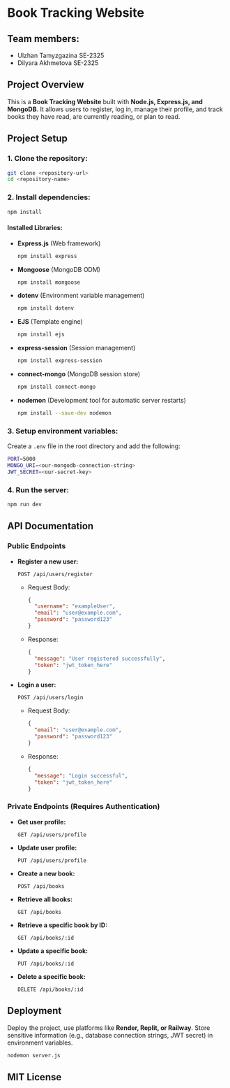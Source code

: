 # Book Tracking Website

## Team members:
- Ulzhan Tamyzgazina SE-2325
- Dilyara Akhmetova SE-2325

## Project Overview
This is a **Book Tracking Website** built with **Node.js, Express.js, and MongoDB**. It allows users to register, log in, manage their profile, and track books they have read, are currently reading, or plan to read.

## Project Setup

### 1. Clone the repository:
```bash
git clone <repository-url>
cd <repository-name>
```

### 2. Install dependencies:
```bash
npm install
```

#### Installed Libraries:
- **Express.js** (Web framework)
  ```bash
  npm install express
  ```
- **Mongoose** (MongoDB ODM)
  ```bash
  npm install mongoose
  ```
- **dotenv** (Environment variable management)
  ```bash
  npm install dotenv
  ```
- **EJS** (Template engine)
  ```bash
  npm install ejs
  ```
- **express-session** (Session management)
  ```bash
  npm install express-session
  ```
- **connect-mongo** (MongoDB session store)
  ```bash
  npm install connect-mongo
  ```
- **nodemon** (Development tool for automatic server restarts)
  ```bash
  npm install --save-dev nodemon
  ```

### 3. Setup environment variables:
Create a `.env` file in the root directory and add the following:
```bash
PORT=5000
MONGO_URI=<our-mongodb-connection-string>
JWT_SECRET=<our-secret-key>
```

### 4. Run the server:
```bash
npm run dev
```

## API Documentation

### Public Endpoints
- **Register a new user:**
  ```http
  POST /api/users/register
  ```
  - Request Body:
    ```json
    {
      "username": "exampleUser",
      "email": "user@example.com",
      "password": "password123"
    }
    ```
  - Response:
    ```json
    {
      "message": "User registered successfully",
      "token": "jwt_token_here"
    }
    ```

- **Login a user:**
  ```http
  POST /api/users/login
  ```
  - Request Body:
    ```json
    {
      "email": "user@example.com",
      "password": "password123"
    }
    ```
  - Response:
    ```json
    {
      "message": "Login successful",
      "token": "jwt_token_here"
    }
    ```

### Private Endpoints (Requires Authentication)
- **Get user profile:**
  ```http
  GET /api/users/profile
  ```
- **Update user profile:**
  ```http
  PUT /api/users/profile
  ```
- **Create a new book:**
  ```http
  POST /api/books
  ```
- **Retrieve all books:**
  ```http
  GET /api/books
  ```
- **Retrieve a specific book by ID:**
  ```http
  GET /api/books/:id
  ```
- **Update a specific book:**
  ```http
  PUT /api/books/:id
  ```
- **Delete a specific book:**
  ```http
  DELETE /api/books/:id
  ```

## Deployment
Deploy the project, use platforms like **Render, Replit, or Railway**. Store sensitive information (e.g., database connection strings, JWT secret) in environment variables.

```bash
nodemon server.js
```
## MIT License
